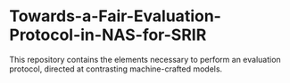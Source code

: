 # Towards-a-Fair-Evaluation-Protocol-in-NAS-for-SRIR
This repository contains the elements necessary to perform an evaluation protocol, directed at contrasting machine-crafted models.

